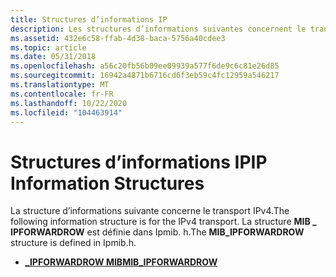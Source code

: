 ```yaml
---
title: Structures d’informations IP
description: Les structures d’informations suivantes concernent le transport IPv4. Les \_ \_ informations de route de l’interface de structure sont définies dans Iprtinfo. h. La \_ structure MIB IPFORWARDROW est définie dans Ipmib. h.
ms.assetid: 432e6c58-ffab-4d38-baca-5756a40cdee3
ms.topic: article
ms.date: 05/31/2018
ms.openlocfilehash: a56c20fb56b09ee09939a577f6de9c6c81e26d85
ms.sourcegitcommit: 16942a4871b6716cd6f3eb59c4fc12959a546217
ms.translationtype: MT
ms.contentlocale: fr-FR
ms.lasthandoff: 10/22/2020
ms.locfileid: "104463914"
---
```

# <a name="ip-information-structures"></a><span data-ttu-id="eeef4-105">Structures d’informations IP</span><span class="sxs-lookup"><span data-stu-id="eeef4-105">IP Information Structures</span></span>

<span data-ttu-id="eeef4-106">La structure d’informations suivante concerne le transport IPv4.</span><span class="sxs-lookup"><span data-stu-id="eeef4-106">The following information structure is for the IPv4 transport.</span></span> <span data-ttu-id="eeef4-107">La structure **MIB \_ IPFORWARDROW** est définie dans Ipmib. h.</span><span class="sxs-lookup"><span data-stu-id="eeef4-107">The **MIB\_IPFORWARDROW** structure is defined in Ipmib.h.</span></span>

-   [<span data-ttu-id="eeef4-108">**\_IPFORWARDROW MIB**</span><span class="sxs-lookup"><span data-stu-id="eeef4-108">**MIB\_IPFORWARDROW**</span></span>](/windows/desktop/api/ipmib/ns-ipmib-mib_ipforwardrow)

 

 